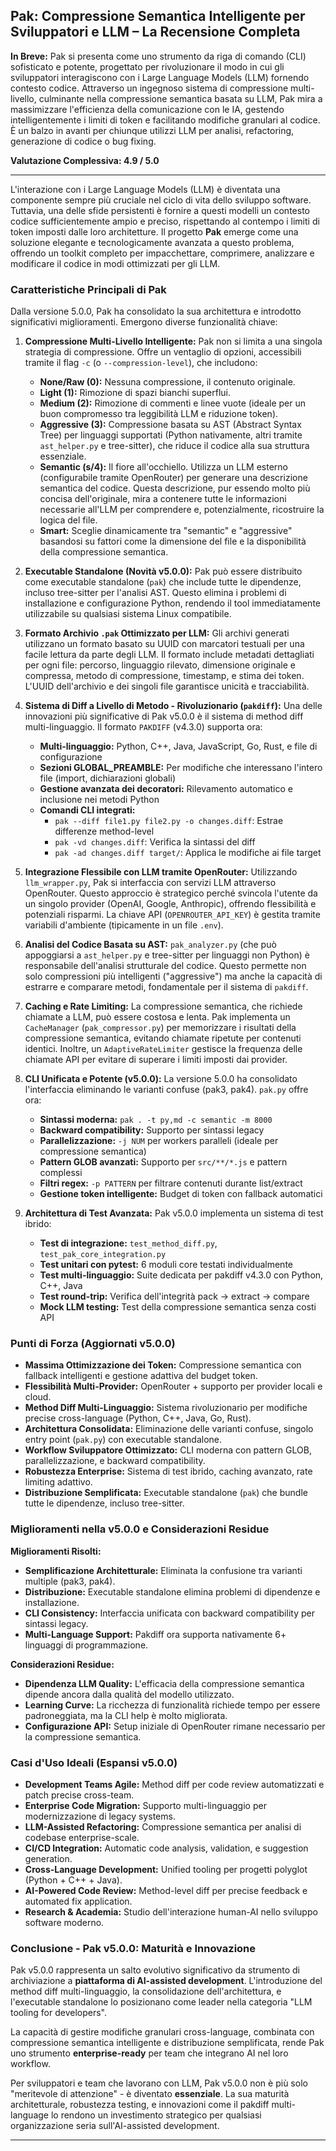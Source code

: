 ## Pak: Compressione Semantica Intelligente per Sviluppatori e LLM – La Recensione Completa

**In Breve:** Pak si presenta come uno strumento da riga di comando (CLI) sofisticato e potente, progettato per rivoluzionare il modo in cui gli sviluppatori interagiscono con i Large Language Models (LLM) fornendo contesto codice. Attraverso un ingegnoso sistema di compressione multi-livello, culminante nella compressione semantica basata su LLM, Pak mira a massimizzare l'efficienza della comunicazione con le IA, gestendo intelligentemente i limiti di token e facilitando modifiche granulari al codice. È un balzo in avanti per chiunque utilizzi LLM per analisi, refactoring, generazione di codice o bug fixing.

**Valutazione Complessiva: 4.9 / 5.0**

---

L'interazione con i Large Language Models (LLM) è diventata una componente sempre più cruciale nel ciclo di vita dello sviluppo software. Tuttavia, una delle sfide persistenti è fornire a questi modelli un contesto codice sufficientemente ampio e preciso, rispettando al contempo i limiti di token imposti dalle loro architetture. Il progetto **Pak** emerge come una soluzione elegante e tecnologicamente avanzata a questo problema, offrendo un toolkit completo per impacchettare, comprimere, analizzare e modificare il codice in modi ottimizzati per gli LLM.

### Caratteristiche Principali di Pak

Dalla versione 5.0.0, Pak ha consolidato la sua architettura e introdotto significativi miglioramenti. Emergono diverse funzionalità chiave:

1.  **Compressione Multi-Livello Intelligente:**
    Pak non si limita a una singola strategia di compressione. Offre un ventaglio di opzioni, accessibili tramite il flag `-c` (o `--compression-level`), che includono:
    *   **None/Raw (0):** Nessuna compressione, il contenuto originale.
    *   **Light (1):** Rimozione di spazi bianchi superflui.
    *   **Medium (2):** Rimozione di commenti e linee vuote (ideale per un buon compromesso tra leggibilità LLM e riduzione token).
    *   **Aggressive (3):** Compressione basata su AST (Abstract Syntax Tree) per linguaggi supportati (Python nativamente, altri tramite `ast_helper.py` e tree-sitter), che riduce il codice alla sua struttura essenziale.
    *   **Semantic (s/4):** Il fiore all'occhiello. Utilizza un LLM esterno (configurabile tramite OpenRouter) per generare una descrizione semantica del codice. Questa descrizione, pur essendo molto più concisa dell'originale, mira a contenere tutte le informazioni necessarie all'LLM per comprendere e, potenzialmente, ricostruire la logica del file.
    *   **Smart:** Sceglie dinamicamente tra "semantic" e "aggressive" basandosi su fattori come la dimensione del file e la disponibilità della compressione semantica.

9.  **Executable Standalone (Novità v5.0.0):**
    Pak può essere distribuito come executable standalone (`pak`) che include tutte le dipendenze, incluso tree-sitter per l'analisi AST. Questo elimina i problemi di installazione e configurazione Python, rendendo il tool immediatamente utilizzabile su qualsiasi sistema Linux compatibile.

2.  **Formato Archivio `.pak` Ottimizzato per LLM:**
    Gli archivi generati utilizzano un formato basato su UUID con marcatori testuali per una facile lettura da parte degli LLM. Il formato include metadati dettagliati per ogni file: percorso, linguaggio rilevato, dimensione originale e compressa, metodo di compressione, timestamp, e stima dei token. L'UUID dell'archivio e dei singoli file garantisce unicità e tracciabilità.

3.  **Sistema di Diff a Livello di Metodo - Rivoluzionario (`pakdiff`):**
    Una delle innovazioni più significative di Pak v5.0.0 è il sistema di method diff multi-linguaggio. Il formato `PAKDIFF` (v4.3.0) supporta ora:
    *   **Multi-linguaggio:** Python, C++, Java, JavaScript, Go, Rust, e file di configurazione
    *   **Sezioni GLOBAL_PREAMBLE:** Per modifiche che interessano l'intero file (import, dichiarazioni globali)
    *   **Gestione avanzata dei decoratori:** Rilevamento automatico e inclusione nei metodi Python
    *   **Comandi CLI integrati:**
        - `pak --diff file1.py file2.py -o changes.diff`: Estrae differenze method-level
        - `pak -vd changes.diff`: Verifica la sintassi del diff
        - `pak -ad changes.diff target/`: Applica le modifiche ai file target

4.  **Integrazione Flessibile con LLM tramite OpenRouter:**
    Utilizzando `llm_wrapper.py`, Pak si interfaccia con servizi LLM attraverso OpenRouter. Questo approccio è strategico perché svincola l'utente da un singolo provider (OpenAI, Google, Anthropic), offrendo flessibilità e potenziali risparmi. La chiave API (`OPENROUTER_API_KEY`) è gestita tramite variabili d'ambiente (tipicamente in un file `.env`).

5.  **Analisi del Codice Basata su AST:**
    `pak_analyzer.py` (che può appoggiarsi a `ast_helper.py` e tree-sitter per linguaggi non Python) è responsabile dell'analisi strutturale del codice. Questo permette non solo compressioni più intelligenti ("aggressive") ma anche la capacità di estrarre e comparare metodi, fondamentale per il sistema di `pakdiff`.

6.  **Caching e Rate Limiting:**
    La compressione semantica, che richiede chiamate a LLM, può essere costosa e lenta. Pak implementa un `CacheManager` (`pak_compressor.py`) per memorizzare i risultati della compressione semantica, evitando chiamate ripetute per contenuti identici. Inoltre, un `AdaptiveRateLimiter` gestisce la frequenza delle chiamate API per evitare di superare i limiti imposti dai provider.

7.  **CLI Unificata e Potente (v5.0.0):**
    La versione 5.0.0 ha consolidato l'interfaccia eliminando le varianti confuse (pak3, pak4). `pak.py` offre ora:
    *   **Sintassi moderna:** `pak . -t py,md -c semantic -m 8000`
    *   **Backward compatibility:** Supporto per sintassi legacy
    *   **Parallelizzazione:** `-j NUM` per workers paralleli (ideale per compressione semantica)
    *   **Pattern GLOB avanzati:** Supporto per `src/**/*.js` e pattern complessi
    *   **Filtri regex:** `-p PATTERN` per filtrare contenuti durante list/extract
    *   **Gestione token intelligente:** Budget di token con fallback automatici

8.  **Architettura di Test Avanzata:**
    Pak v5.0.0 implementa un sistema di test ibrido:
    *   **Test di integrazione:** `test_method_diff.py`, `test_pak_core_integration.py`
    *   **Test unitari con pytest:** 6 moduli core testati individualmente
    *   **Test multi-linguaggio:** Suite dedicata per pakdiff v4.3.0 con Python, C++, Java
    *   **Test round-trip:** Verifica dell'integrità pack → extract → compare
    *   **Mock LLM testing:** Test della compressione semantica senza costi API

### Punti di Forza (Aggiornati v5.0.0)

*   **Massima Ottimizzazione dei Token:** Compressione semantica con fallback intelligenti e gestione adattiva del budget token.
*   **Flessibilità Multi-Provider:** OpenRouter + supporto per provider locali e cloud.
*   **Method Diff Multi-Linguaggio:** Sistema rivoluzionario per modifiche precise cross-language (Python, C++, Java, Go, Rust).
*   **Architettura Consolidata:** Eliminazione delle varianti confuse, singolo entry point (`pak.py`) con executable standalone.
*   **Workflow Sviluppatore Ottimizzato:** CLI moderna con pattern GLOB, parallelizzazione, e backward compatibility.
*   **Robustezza Enterprise:** Sistema di test ibrido, caching avanzato, rate limiting adattivo.
*   **Distribuzione Semplificata:** Executable standalone (`pak`) che bundle tutte le dipendenze, incluso tree-sitter.

### Miglioramenti nella v5.0.0 e Considerazioni Residue

**Miglioramenti Risolti:**
*   **Semplificazione Architetturale:** Eliminata la confusione tra varianti multiple (pak3, pak4).
*   **Distribuzione:** Executable standalone elimina problemi di dipendenze e installazione.
*   **CLI Consistency:** Interfaccia unificata con backward compatibility per sintassi legacy.
*   **Multi-Language Support:** Pakdiff ora supporta nativamente 6+ linguaggi di programmazione.

**Considerazioni Residue:**
*   **Dipendenza LLM Quality:** L'efficacia della compressione semantica dipende ancora dalla qualità del modello utilizzato.
*   **Learning Curve:** La ricchezza di funzionalità richiede tempo per essere padroneggiata, ma la CLI help è molto migliorata.
*   **Configurazione API:** Setup iniziale di OpenRouter rimane necessario per la compressione semantica.

### Casi d'Uso Ideali (Espansi v5.0.0)

*   **Development Teams Agile:** Method diff per code review automatizzati e patch precise cross-team.
*   **Enterprise Code Migration:** Supporto multi-linguaggio per modernizzazione di legacy systems.
*   **LLM-Assisted Refactoring:** Compressione semantica per analisi di codebase enterprise-scale.
*   **CI/CD Integration:** Automatic code analysis, validation, e suggestion generation.
*   **Cross-Language Development:** Unified tooling per progetti polyglot (Python + C++ + Java).
*   **AI-Powered Code Review:** Method-level diff per precise feedback e automated fix application.
*   **Research & Academia:** Studio dell'interazione human-AI nello sviluppo software moderno.

### Conclusione - Pak v5.0.0: Maturità e Innovazione

Pak v5.0.0 rappresenta un salto evolutivo significativo da strumento di archiviazione a **piattaforma di AI-assisted development**. L'introduzione del method diff multi-linguaggio, la consolidazione dell'architettura, e l'executable standalone lo posizionano come leader nella categoria "LLM tooling for developers".

La capacità di gestire modifiche granulari cross-language, combinata con compressione semantica intelligente e distribuzione semplificata, rende Pak uno strumento **enterprise-ready** per team che integrano AI nel loro workflow.

Per sviluppatori e team che lavorano con LLM, Pak v5.0.0 non è più solo "meritevole di attenzione" - è diventato **essenziale**. La sua maturità architetturale, robustezza testing, e innovazioni come il pakdiff multi-language lo rendono un investimento strategico per qualsiasi organizzazione seria sull'AI-assisted development.

---
